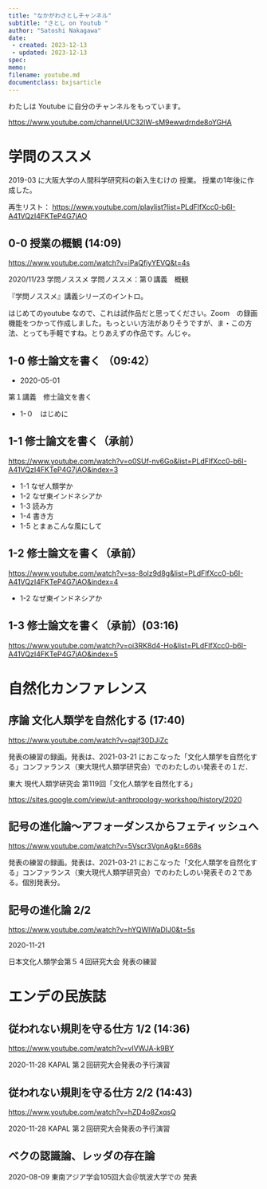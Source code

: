 ```yaml
---
title: "なかがわさとしチャンネル"
subtitle: "さとし on Youtub "
author: "Satoshi Nakagawa"
date:
 - created: 2023-12-13
 - updated: 2023-12-13 
spec: 
memo: 
filename: youtube.md
documentclass: bxjsarticle
---
```


わたしは Youtube に自分のチャンネルをもっています。

https://www.youtube.com/channel/UC32lW-sM9ewwdrnde8oYGHA

# 学問のススメ

2019-03 に大阪大学の人間科学研究科の新入生むけの
授業。
授業の1年後に作成した。

再生リスト：
https://www.youtube.com/playlist?list=PLdFlfXcc0-b6I-A41VQzI4FKTeP4G7jAO

## 0-0 授業の概観 (14:09)

https://www.youtube.com/watch?v=iPaQfiyYEVQ&t=4s

2020/11/23  学問ノススメ
学問ノススメ：第０講義　概観

『学問ノススメ』講義シリーズのイントロ。

はじめてのyoutube なので、これは試作品だと思ってください。Zoom　の録画機能をつかって作成しました。もっといい方法がありそうですが、ま・この方法、とっても手軽ですね。とりあえずの作品です。んじゃ。

## 1-0 修士論文を書く （09:42）

- 2020-05-01

第１講義　修士論文を書く

- 1-０　はじめに

## 1-1 修士論文を書く（承前）

https://www.youtube.com/watch?v=o0SUf-nv6Go&list=PLdFlfXcc0-b6I-A41VQzI4FKTeP4G7jAO&index=3

- 1-1 なぜ人類学か
- 1-2 なぜ東インドネシアか
- 1-3 読み方
- 1-4 書き方
- 1-5 とまぁこんな風にして

## 1-2 修士論文を書く（承前）

https://www.youtube.com/watch?v=ss-8olz9d8g&list=PLdFlfXcc0-b6I-A41VQzI4FKTeP4G7jAO&index=4

- 1-2 なぜ東インドネシアか

## 1-3 修士論文を書く（承前）(03:16)

https://www.youtube.com/watch?v=oi3RK8d4-Ho&list=PLdFlfXcc0-b6I-A41VQzI4FKTeP4G7jAO&index=5

# 自然化カンファレンス

## 序論 文化人類学を自然化する (17:40)
  https://www.youtube.com/watch?v=qajf30DJiZc
  
発表の練習の録画。発表は、2021-03-21 におこなった「文化人類学を自然化する」コンファランス（東大現代人類学研究会）でのわたしのい発表その１だ．

東大 現代人類学研究会 第119回「文化人類学を自然化する」

https://sites.google.com/view/ut-anthropology-workshop/history/2020

##  記号の進化論〜アフォーダンスからフェティッシュへ
https://www.youtube.com/watch?v=5Vscr3VgnAg&t=668s

発表の練習の録画。発表は、2021-03-21 におこなった「文化人類学を自然化する」コンファランス（東大現代人類学研究会）でのわたしのい発表その２である。個別発表分。

## 記号の進化論 2/2

https://www.youtube.com/watch?v=hYQWlWaDIJ0&t=5s

2020-11-21

日本文化人類学会第５４回研究大会
発表の練習

# エンデの民族誌

## 従われない規則を守る仕方 1/2 (14:36)
https://www.youtube.com/watch?v=vIVWJA-k9BY

2020-11-28 KAPAL 第２回研究大会発表の予行演習

## 従われない規則を守る仕方 2/2 (14:43)

https://www.youtube.com/watch?v=hZD4o8ZxqsQ

2020-11-28 KAPAL 第２回研究大会発表の予行演習

## ベクの認識論、レッダの存在論

2020-08-09 東南アジア学会105回大会＠筑波大学での
発表

